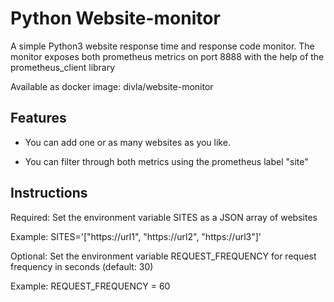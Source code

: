 # Python Website-monitor

A simple Python3 website response time and response code monitor.
The monitor exposes both prometheus metrics on port 8888 with the help of the prometheus_client library

Available as docker image: divla/website-monitor


## Features

- You can add one or as many websites as you like.

- You can filter through both metrics using the prometheus label "site"



## Instructions

Required: Set the environment variable SITES as a JSON array of websites

Example: SITES='["https://url1", "https://url2", "https://url3"]'


Optional: Set the environment variable REQUEST_FREQUENCY for request frequency in seconds (default: 30)

Example: REQUEST_FREQUENCY = 60